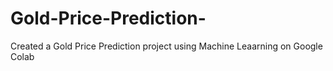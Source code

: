 # Gold-Price-Prediction-

Created a Gold Price Prediction project using Machine Leaarning on Google Colab
